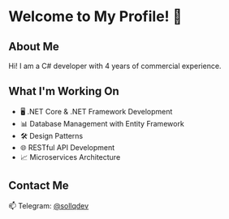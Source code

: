 # Welcome to My Profile! 👋

## About Me
Hi! I am a C# developer with 4 years of commercial experience.

## What I'm Working On
- 🖥️ .NET Core & .NET Framework Development
- 📊 Database Management with Entity Framework
- 🛠️ Design Patterns
- 🌐 RESTful API Development
- 📈 Microservices Architecture

## Contact Me
📫 Telegram: [@sollqdev](https://t.me/sollqdev)
